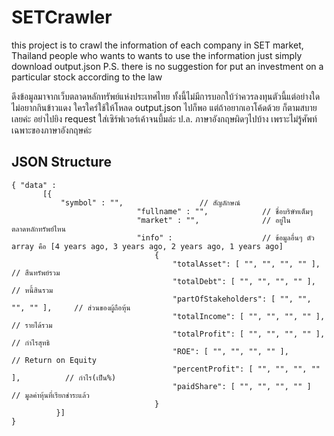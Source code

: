 # SETCrawler

this project is to crawl the information of each company in SET market, Thailand
people who wants to wants to use the information just simply download output.json 
P.S. there is no suggestion for put an investment on a particular stock according to the law

ดึงข้อมูลมาจากเว็บตลาดหลักทรัพย์แห่งประเทศไทย ทั้งนี้ไม่มีการบอกใบ้ว่าควรลงทุนตัวนี้แต่อย่างใด ไม่อยากกินข้าวแดง
ใครใคร่ใช้ให้โหลด output.json ไปก็พอ แต่ถ้าอยากเอาโค้ดด้วย ก็ตามสบายเลยค่ะ อย่าไปยิง request ใส่เซิร์ฟเวอร์เค้าจนบึ้มล่ะ
ป.ล. ภาษาอังกฤษผิดๆไปบ้าง เพราะไม่รู้ศัพท์เฉพาะของภาษาอังกฤษค่ะ

## JSON Structure
``` 
{ "data" :
       [{
           "symbol" : "",                 // สัญลักษณ์
							"fullname" : "",            // ชื่อบริษัทเต็มๆ
							"market" : "",              // อยู่ในตลาดหลักทรัพย์ไหน
							"info" :                    // ข้อมูลอื่นๆ ตัว array คือ [4 years ago, 3 years ago, 2 years ago, 1 years ago]
				    			{
				    				"totalAsset": [ "", "", "", "" ],             // สืนทรัพย์รวม 
				    				"totalDebt": [ "", "", "", "" ],              // หนี้สินรวม
				    				"partOfStakeholders": [ "", "", "", "" ],     // ส่วนของผู้ถือหุ้น
				    				"totalIncome": [ "", "", "", "" ],            // รายได้รวม
				    				"totalProfit": [ "", "", "", "" ],            // กำไรสุทธิ
				    				"ROE": [ "", "", "", "" ],                    // Return on Equity
				    				"percentProfit": [ "", "", "", "" ],          // กำไร(เป็น%)
				    				"paidShare": [ "", "", "", "" ]               // มูลค่าหุ้นที่เรียกชำระแล้ว
				    			}
          }]
}
```
